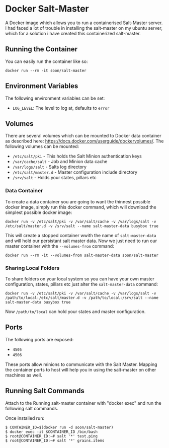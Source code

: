 # Docker Salt-Master

A Docker image which allows you to run a containerised Salt-Master server. I had faced a lot of trouble in installing the salt-master on my ubuntu server, which for a solution i have created this containerized salt-master. 

## Running the Container

You can easily run the container like so:

    docker run --rm -it soon/salt-master

## Environment Variables

The following environment variables can be set:

* `LOG_LEVEL`: The level to log at, defaults to `error`

## Volumes

There are several volumes which can be mounted to Docker data container as
described here: https://docs.docker.com/userguide/dockervolumes/. The following
volumes can be mounted:

 * `/etc/salt/pki` - This holds the Salt Minion authentication keys
 * `/var/cache/salt` - Job and Minion data cache
 * `/var/logs/salt` - Salts log directory
 * `/etc/salt/master.d` - Master configuration include directory
 * `/srv/salt` - Holds your states, pillars etc

### Data Container

To create a data container you are going to want the thinnest possible docker
image, simply run this docker command, which will download the simplest possible
docker image:

    docker run -v /etc/salt/pki -v /var/salt/cache -v /var/logs/salt -v /etc/salt/master.d -v /srv/salt --name salt-master-data busybox true

This will create a stopped container wwith the name of `salt-master-data` and
will hold our persistant salt master data. Now we just need to run our master
container with the `--volumes-from` command:

    docker run --rm -it --volumes-from salt-master-data soon/salt-master

### Sharing Local Folders

To share folders on your local system so you can have your own master
configuration, states, pillars etc just alter the `salt-master-data`
command:

    docker run -v /etc/salt/pki -v /var/salt/cache -v /var/logs/salt -v /path/to/local:/etc/salt/master.d -v /path/to/local:/srv/salt --name salt-master-data busybox true

Now `/path/to/local` can hold your states and master configuration.

## Ports

The following ports are exposed:

 * `4505`
 * `4506`

These ports allow minions to communicate with the Salt Master. Mapping the container ports to host will help you in
using the salt-master on other machines as well.

## Running Salt Commands

Attach to the Running salt-master container with "docker exec" and run the following salt commands.

Once installed run:

    $ CONTAINER_ID=$(docker run -d soon/salt-master)
    $ docker exec -it $CONTAINER_ID /bin/bash
    $ root@CONTAINER_ID:~# salt '*' test.ping
    $ root@CONTAINER_ID:~# salt '*' grains.items
